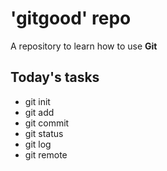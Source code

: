 # 'gitgood' repo

A repository to learn how to use **Git**

## Today's tasks

- git init
- git add
- git commit
- git status
- git log
- git remote